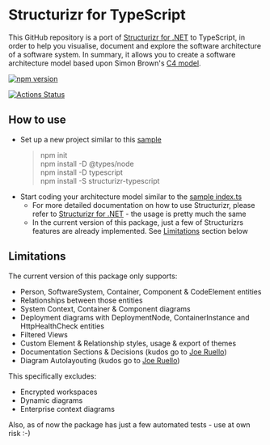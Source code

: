 # Structurizr for TypeScript

This GitHub repository is a port of [Structurizr for .NET](https://github.com/structurizr/dotnet) to TypeScript, in order to help you visualise, document and explore the software architecture of a software system. In summary, it allows you to create a software architecture model based upon Simon Brown's [C4 model](https://structurizr.com/help/c4).

[![npm version](https://badge.fury.io/js/structurizr-typescript.svg)](https://www.npmjs.com/package/structurizr-typescript)

[![Actions Status](https://github.com/ChristianEder/structurizr-typescript/workflows/npm%20publish/badge.svg)](https://github.com/ChristianEder/structurizr-typescript/actions)

## How to use

- Set up a new project similar to this [sample](https://github.com/ChristianEder/structurizr-typescript/tree/master/sample)
  > npm init\
  > npm install -D @types/node\
  > npm install -D typescript\
  > npm install -S structurizr-typescript
- Start coding your architecture model similar to the [sample index.ts](https://github.com/ChristianEder/structurizr-typescript/blob/master/sample/index.ts)
  - For more detailed documentation on how to use Structurizr, please refer to [Structurizr for .NET](https://github.com/structurizr/dotnet) - the usage is pretty much the same
  - In the current version of this package, just a few of Structurizrs features are already implemented. See [Limitations](#Limitations) section below

## Limitations

The current version of this package only supports:
- Person, SoftwareSystem, Container, Component & CodeElement entities
- Relationships between those entities 
- System Context, Container & Component diagrams
- Deployment diagrams with DeploymentNode, ContainerInstance and HttpHealthCheck entities
- Filtered Views
- Custom Element & Relationship styles, usage & export of themes
- Documentation Sections & Decisions (kudos go to [Joe Ruello](https://github.com/joeruello))
- Diagram Autolayouting (kudos go to [Joe Ruello](https://github.com/joeruello))

This specifically excludes:
- Encrypted workspaces
- Dynamic diagrams 
- Enterprise context diagrams

Also, as of now the package has just a few automated tests - use at own risk :-)

